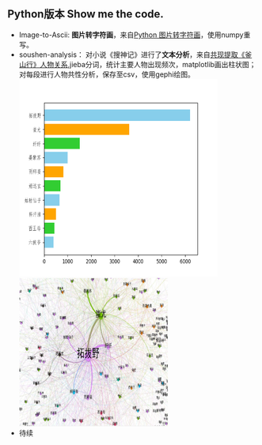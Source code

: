 ﻿## Python版本 Show me the code.

- Image-to-Ascii: 
**图片转字符画**，来自[Python 图片转字符画](https://www.shiyanlou.com/courses/370/labs/1191/document)，使用numpy重写。
- soushen-analysis：
对小说《搜神记》进行了**文本分析**，来自[共现提取《釜山行》人物关系](https://www.shiyanlou.com/courses/677/labs/2202/document),jieba分词，统计主要人物出现频次，matplotlib画出柱状图；对每段进行人物共性分析，保存至csv，使用gephi绘图。
<img src="./soushenji-analysis/roles-freq.png" width = "400" height = "400" alt="人物频次" /><img src="./soushenji-analysis/relationship.jpg" width = "300" height = "300" alt="人物关系" />
- 待续
